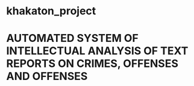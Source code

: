 # khakaton_project
# AUTOMATED SYSTEM OF INTELLECTUAL ANALYSIS OF TEXT REPORTS ON CRIMES, OFFENSES AND OFFENSES
